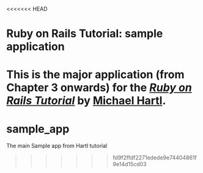 <<<<<<< HEAD
# Ruby on Rails Tutorial: sample application

This is the major application (from Chapter 3 onwards) for the
[*Ruby on Rails Tutorial*](http://railstutorial.org/)
by [Michael Hartl](http://michaelhartl.com/).
=======
sample_app
==========

The main Sample app from Hartl tutorial
>>>>>>> fd9f2ffdf2271edede9e74404861f9e14d15cd03